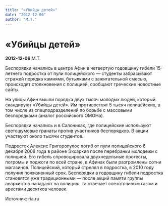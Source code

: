 ```yaml
---
title: "«Убийцы детей»"
date: "2012-12-06"
author: "М.Т."
---
```


# «Убийцы детей»

**2012-12-06** М.Т.

Беспорядки начались в центре Афин в четвертую годовщину гибели 15-летнего подростка от пули полицейского — студенты забрасывают стражей порядка камнями, бутылками с зажигательной смесью, происходят столкновения с полицией, сообщают греческие новостные сайты.

На улицы Афин вышли порядка двух тысяч молодых людей, который скандируют «Убийцы детей». Им противостоят 5 тысяч полицейских, в том числе из спецподразделений по борьбе с массовыми беспорядками (аналог российского ОМОНа).

Беспорядки начались и в Салониках, где полицейские используют светошумовые гранаты против участников беспорядков. В акции участвуют около тысячи студентов.

Подросток Алексис Григоропулос погиб от пули полицейского 6 декабря 2008 года в районе Эксархия после перебранки молодежи с полицией. Его гибель спровоцировала двухнедельные протесты, погромы и поджоги по всей стране, в Афинах были разгромлены сотни магазинов. Полицейский, который стрелял в подростка, в 2010 году получил пожизненный срок. Беспорядки в годовщину гибели подростка становятся уже традиционными — после акций памяти группы анархистов нападают на полицию, та отвечает слезоточивым газом и арестами десятков человек.

Источник: ria.ru